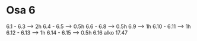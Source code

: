 # Osa 6
6.1 - 6.3 --> 2h
6.4 - 6.5 --> 0.5h
6.6 - 6.8 --> 0.5h
6.9 --> 1h
6.10 - 6.11 --> 1h 
6.12 - 6.13 --> 1h
6.14 - 6.15 --> 0.5h
6.16 alko 17.47